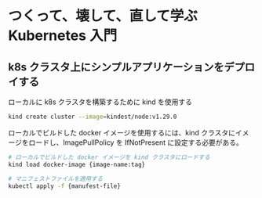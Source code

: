 # つくって、壊して、直して学ぶ Kubernetes 入門

## k8s クラスタ上にシンプルアプリケーションをデプロイする

ローカルに k8s クラスタを構築するために kind を使用する

```sh
kind create cluster --image=kindest/node:v1.29.0
```

ローカルでビルドした docker イメージを使用するには、kind クラスタにイメージをロードし、ImagePullPolicy を IfNotPresent に設定する必要がある。

```sh
# ローカルでビルドした docker イメージを kind クラスタにロードする
kind load docker-image {image-name:tag}
```

```sh
# マニフェストファイルを適用する
kubectl apply -f {manufest-file}
```
